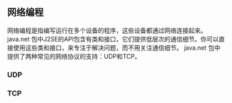 ## 网络编程
网络编程是指编写运行在多个设备的程序，这些设备都通过网络连接起来。
java.net 包中J2SE的API包含有类和接口，它们提供低层次的通信细节。你可以直接使用这些类和接口，来专注于解决问题，而不用关注通信细节。
java.net 包中提供了两种常见的网络协议的支持：UDP和TCP。
### UDP
### TCP